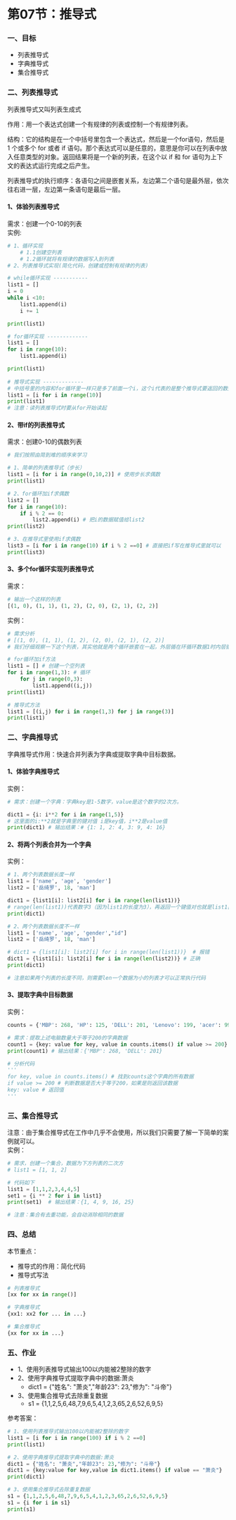 # 第07节：推导式 

### 一、目标
- 列表推导式 
- 字典推导式 
- 集合推导式 
### 二、列表推导式
列表推导式又叫列表生成式

作用：用一个表达式创建一个有规律的列表或控制一个有规律列表。

结构：它的结构是在一个中括号里包含一个表达式，然后是一个for语句，然后是 1 个或多个 for 或者 if 语句。那个表达式可以是任意的，意思是你可以在列表中放入任意类型的对象。返回结果将是一个新的列表，在这个以 if 和 for 语句为上下文的表达式运行完成之后产生。  

列表推导式的执行顺序：各语句之间是嵌套关系，左边第二个语句是最外层，依次往右进一层，左边第一条语句是最后一层。
#### 1、体验列表推导式
需求：创建一个0-10的列表    
实例:  
``` python
# 1、循环实现
    # 1.1创建空列表
    # 1.2循环就将有规律的数据写入到列表
# 2、列表推导式实现(简化代码，创建或控制有规律的列表)

# while循环实现 -----------
list1 = []
i = 0
while i <10:
    list1.append(i)
    i += 1

print(list1)

# for循环实现 -------------
list1 = []
for i in range(10):
    list1.append(i)

print(list1)
 
# 推导式实现 -------------
# 中括号里的内容和for循环里一样只是多了前面一个i，这个i代表的是整个推导式要返回的数据
list1 = [i for i in range(10)]
print(list1)
# 注意：读列表推导式时要从for开始读起
```
#### 2、带if的列表推导式
需求：创建0-10的偶数列表
``` python
# 我们按照由简到难的顺序来学习

# 1、简单的列表推导式（步长）
list1 = [i for i in range(0,10,2)] # 使用步长求偶数
print(list1)

# 2、for循环加if求偶数
list2 = []
for i in range(10):
    if i % 2 == 0:
        list2.append(i) # 把i的数据赋值给list2
print(list2)

# 3、在推导式里使用if求偶数
list3 = [i for i in range(10) if i % 2 ==0] # 直接把if写在推导式里就可以
print(list3)
```
#### 3、多个for循环实现列表推导式
需求：  
``` python
# 输出一个这样的列表
[(1, 0), (1, 1), (1, 2), (2, 0), (2, 1), (2, 2)] 
```
实例：  
``` python
# 需求分析
# [(1, 0), (1, 1), (1, 2), (2, 0), (2, 1), (2, 2)]
# 我们仔细观察一下这个列表，其实他就是两个循环嵌套在一起，外层循在环循环数据1时内层循则环循环1次从0到3

# for循环加if方法
list1 = [] # 创建一个空列表
for i in range(1,3): # 循环
    for j in range(0,3):
        list1.append((i,j))
print(list1)

# 推导式方法
list1 = [(i,j) for i in range(1,3) for j in range(3)]
print(list1)
```
### 二、字典推导式

字典推导式作用：快速合并列表为字典或提取字典中目标数据。  
#### 1、体验字典推导式
实例：  
``` python
# 需求：创建一个字典：字典key是1-5数字，value是这个数字的2次方。

dict1 = {i: i**2 for i in range(1,5)} 
# 这里面的i:**2就是字典里的键对值 i是key值，i**2是value值
print(dict1) # 输出结果：# {1: 1, 2: 4, 3: 9, 4: 16}
```
#### 2、将两个列表合并为一个字典
实例：  
``` python
# 1、两个列表数据长度一样
list1 = ['name', 'age', 'gender']
list2 = ['岳绮罗', 18, 'man']

dict1 = {list1[i]: list2[i] for i in range(len(list1))}
# range(len(list1))代表数字3（因为list1的长度为3），再返回一个键值对也就是list1[i]: list2[i]
print(dict1)

# 2、两个列表数据长度不一样
list1 = ['name', 'age', 'gender',"id"]
list2 = ['岳绮罗', 18, 'man']

# dict1 = {list1[i]: list2[i] for i in range(len(list1))}  # 报错
dict1 = {list1[i]: list2[i] for i in range(len(list2))} # 正确
print(dict1)

# 注意如果两个列表的长度不同，则需要len一个数据为小的列表才可以正常执行代码
```
#### 3、提取字典中目标数据
实例：  
``` python
counts = {'MBP': 268, 'HP': 125, 'DELL': 201, 'Lenovo': 199, 'acer': 99}

# 需求：提取上述电脑数量大于等于200的字典数据
count1 = {key: value for key, value in counts.items() if value >= 200}
print(count1) # 输出结果：{'MBP': 268, 'DELL': 201}

# 分析代码
'''
for key, value in counts.items() # 找到counts这个字典的所有数据
if value >= 200 # 判断数据是否大于等于200，如果是则返回该数据
key: value # 返回值
'''
```
### 三、集合推导式
注意：由于集合推导式在工作中几乎不会使用，所以我们只需要了解一下简单的案例就可以。  
实例： 
``` python
# 需求，创建一个集合，数据为下方列表的二次方
# list1 = [1, 1, 2]

# 代码如下
list1 = [1,1,2,3,4,4,5]
set1 = {i ** 2 for i in list1}
print(set1)  # 输出结果：{1, 4, 9, 16, 25}

# 注意：集合有去重功能，会自动消除相同的数据
```
### 四、总结
本节重点：  

- 推导式的作用：简化代码
- 推导式写法

``` python
# 列表推导式
[xx for xx in range()]

# 字典推导式
{xx1: xx2 for ... in ...}

# 集合推导式
{xx for xx in ...}
```
### 五、作业

- 1、使用列表推导式输出100以内能被2整除的数字    
- 2、使用字典推导式提取字典中的数据:萧炎
    - dict1 = {"姓名": "萧炎","年龄23": 23,"修为": "斗帝"}
- 3、使用集合推导式去除重复数据
    - s1 = {1,1,2,5,6,48,7,9,6,5,4,1,2,3,65,2,6,52,6,9,5}

参考答案：  
``` python
# 1、使用列表推导式输出100以内能被2整除的数字  
list1 = [i for i in range(100) if i % 2 ==0]
print(list1)

# 2、使用字典推导式提取字典中的数据:萧炎
dict1 = {"姓名": "萧炎","年龄23": 23,"修为": "斗帝"}
dict1 = {key:value for key,value in dict1.items() if value == "萧炎"}
print(dict1)

# 3、使用集合推导式去除重复数据
s1 = {1,1,2,5,6,48,7,9,6,5,4,1,2,3,65,2,6,52,6,9,5}
s1 = {i for i in s1}
print(s1)
```